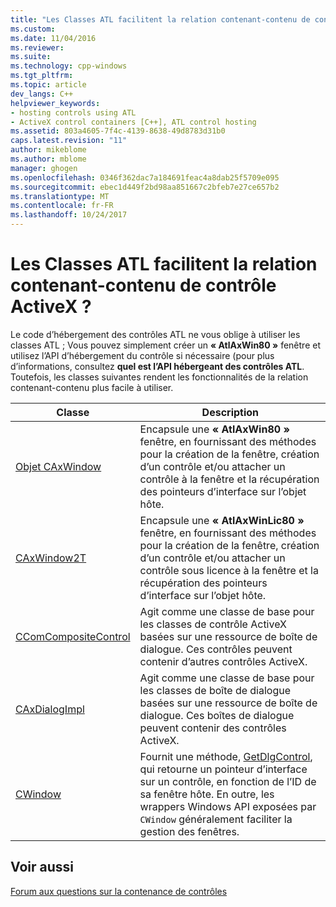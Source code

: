 ```yaml
---
title: "Les Classes ATL facilitent la relation contenant-contenu de contrôle ActiveX ? | Microsoft Docs"
ms.custom: 
ms.date: 11/04/2016
ms.reviewer: 
ms.suite: 
ms.technology: cpp-windows
ms.tgt_pltfrm: 
ms.topic: article
dev_langs: C++
helpviewer_keywords:
- hosting controls using ATL
- ActiveX control containers [C++], ATL control hosting
ms.assetid: 803a4605-7f4c-4139-8638-49d8783d31b0
caps.latest.revision: "11"
author: mikeblome
ms.author: mblome
manager: ghogen
ms.openlocfilehash: 0346f362dac7a184691feac4a8dab25f5709e095
ms.sourcegitcommit: ebec1d449f2bd98aa851667c2bfeb7e27ce657b2
ms.translationtype: MT
ms.contentlocale: fr-FR
ms.lasthandoff: 10/24/2017
---
```

# <a name="which-atl-classes-facilitate-activex-control-containment"></a>Les Classes ATL facilitent la relation contenant-contenu de contrôle ActiveX ?
Le code d’hébergement des contrôles ATL ne vous oblige à utiliser les classes ATL ; Vous pouvez simplement créer un **« AtlAxWin80 »** fenêtre et utilisez l’API d’hébergement du contrôle si nécessaire (pour plus d’informations, consultez **quel est l’API hébergeant des contrôles ATL**. Toutefois, les classes suivantes rendent les fonctionnalités de la relation contenant-contenu plus facile à utiliser.  
  
|Classe|Description|  
|-----------|-----------------|  
|[Objet CAxWindow](../atl/reference/caxwindow-class.md)|Encapsule une **« AtlAxWin80 »** fenêtre, en fournissant des méthodes pour la création de la fenêtre, création d’un contrôle et/ou attacher un contrôle à la fenêtre et la récupération des pointeurs d’interface sur l’objet hôte.|  
|[CAxWindow2T](../atl/reference/caxwindow2t-class.md)|Encapsule une **« AtlAxWinLic80 »** fenêtre, en fournissant des méthodes pour la création de la fenêtre, création d’un contrôle et/ou attacher un contrôle sous licence à la fenêtre et la récupération des pointeurs d’interface sur l’objet hôte.|  
|[CComCompositeControl](../atl/reference/ccomcompositecontrol-class.md)|Agit comme une classe de base pour les classes de contrôle ActiveX basées sur une ressource de boîte de dialogue. Ces contrôles peuvent contenir d’autres contrôles ActiveX.|  
|[CAxDialogImpl](../atl/reference/caxdialogimpl-class.md)|Agit comme une classe de base pour les classes de boîte de dialogue basées sur une ressource de boîte de dialogue. Ces boîtes de dialogue peuvent contenir des contrôles ActiveX.|  
|[CWindow](../atl/reference/cwindow-class.md)|Fournit une méthode, [GetDlgControl](../atl/reference/cwindow-class.md#getdlgcontrol), qui retourne un pointeur d’interface sur un contrôle, en fonction de l’ID de sa fenêtre hôte. En outre, les wrappers Windows API exposées par `CWindow` généralement faciliter la gestion des fenêtres.|  
  
## <a name="see-also"></a>Voir aussi  
 [Forum aux questions sur la contenance de contrôles](../atl/atl-control-containment-faq.md)

